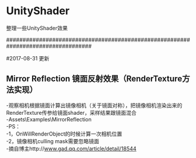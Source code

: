 ﻿# UnityShader
整理一些UnityShader效果  

##################################################################################    

#2017-08-31 更新   
## Mirror Reflection 镜面反射效果（RenderTexture方法实现）    
-观察相机根据镜面计算出镜像相机（关于镜面对称），把镜像相机渲染出来的RenderTexture传参给镜面shader，采样结果跟镜面混合    
-Assets\Examples\MirrorReflection    
-PS：    
	-1，OnWillRenderObject的时候计算一次相机位置    
	-2，镜像相机culling mask需要忽略镜面          
-摘自博主http://www.gad.qq.com/article/detail/18544    